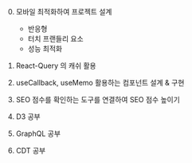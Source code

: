 0. 모바일 최적화하여 프로젝트 설계
	- 반응형
	- 터치 프랜들리 요소
	- 성능 최적화

1. React-Query 의 캐쉬 활용

2. useCallback, useMemo 활용하는 컴포넌트 설계 & 구현

3. SEO 점수를 확인하는 도구를 연결하여 SEO 점수 높이기

4. D3 공부

5. GraphQL 공부

6. CDT 공부